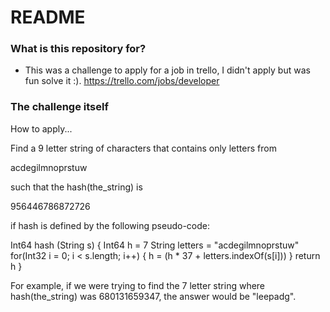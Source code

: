# README #

### What is this repository for? ###

* This was a challenge to apply for a job in trello, I didn't apply but was fun solve it :). https://trello.com/jobs/developer

### The challenge itself ###
How to apply...

Find a 9 letter string of characters that contains only letters from

acdegilmnoprstuw

such that the hash(the_string) is

956446786872726

if hash is defined by the following pseudo-code:

Int64 hash (String s) {
    Int64 h = 7
    String letters = "acdegilmnoprstuw"
    for(Int32 i = 0; i < s.length; i++) {
        h = (h * 37 + letters.indexOf(s[i]))
    }
    return h
}

For example, if we were trying to find the 7 letter string where hash(the_string) was 680131659347, the answer would be "leepadg".
